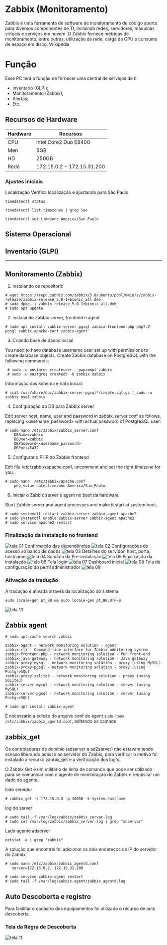 # Zabbix (Monitoramento)

Zabbix é uma ferramenta de software de monitoramento de código aberto para diversos componentes de TI, incluindo redes, servidores, máquinas virtuais e serviços em nuvem. O Zabbix fornece métricas de monitoramento, entre outras, utilização da rede, carga da CPU e consumo de espaço em disco. Wikipedia 

# Função 
Esse PC terá a função de fornecer uma central de serviços de ti:
* Inventario (GLPI);
* Monitoramento (Zabbix);
* Alertas;
* Etc.

## Recursos de Hardware

Hardware | Recursos
---------|-----------
CPU | Intel Core2 Duo E8400
Men| 5GB
HD| 250GB
Rede| 172.15.0.2 - 172.15.31.200


### Ajustes iniciais 
 Localização
 Verifica localização e ajustando para São Paulo

`timedatectl status`

`timedatectl list-timezones | grep Sao`

`timedatectl set-timezone America/Sao_Paulo`


## Sistema Operacional 

## Inventario (GLPI)

***
## Monitoramento (Zabbix)

1. Instalando os repositorio

~~~~Shell
# wget https://repo.zabbix.com/zabbix/5.0/ubuntu/pool/main/z/zabbix-release/zabbix-release_5.0-1+bionic_all.deb
# sudo dpkg -i zabbix-release_5.0-1+bionic_all.deb
# sudo apt update
~~~~

2. Instalando Zabbix server, frontend e agent

~~~~shell
# sudo apt install zabbix-server-pgsql zabbix-frontend-php php7.2-pgsql zabbix-apache-conf zabbix-agent`
~~~~

3. Criando base de dados inicial

You need to have database username user set up with permissions to create database objects.
Create Zabbix database on PostgreSQL with the following commands:

~~~~console
 # sudo -u postgres createuser --pwprompt zabbix
 # sudo -u postgres createdb -O zabbix zabbix
~~~~

Informação dos schema e data inicial:

~~~~shell
# zcat /usr/share/doc/zabbix-server-pgsql*/create.sql.gz | sudo -u zabbix psql zabbix
~~~~
4. Configuração do DB para Zabbix server

Edit server host, name, user and password in zabbix_server.conf as follows, replacing <username_password> with actual password of PostgreSQL user:

~~~~shell
# sudo nano /etc/zabbix/zabbix_server.conf
    DBName=zabbix
    DBUser=zabbix
    DBPassword=<username_password>
    DBPort=5432
~~~~
5. Configurar o PHP do Zabbix frontend

Edit file /etc/zabbix/apache.conf, uncomment and set the right timezone for you.

~~~~shell
# sudo nano  /etc/zabbix/apache.conf
    php_value date.timezone America/Sao_Paulo
~~~~

6. Iniciar o Zabbix server e agent no boot da hardware

Start Zabbix server and agent processes and make it start at system boot.
~~~~shell
# sudo systemctl restart zabbix-server zabbix-agent apache2
# sudo systemctl enable zabbix-server zabbix-agent apache2
# sudo service apache2 restart
~~~~
### Finalização da instalação no frontend
![tela 01](img-zabbix/1.png)
Confirmação das dependências
![tela 02](img-zabbix/2.png)
Configurações do acesso ao banco de dados
![tela 03](img-zabbix/3.png)
Detalhes do servidor, host, porta, hostname
![tela 04](img-zabbix/4.png)
Sumário da Pre-instalação
![tela 05](img-zabbix/5.png)
Finalização da instalação
![tela 06](img-zabbix/6.png)
Tela login
![tela 07](img-zabbix/7.png)
Dashboard inicial
![tela 08](img-zabbix/8.png)
Tela de configuração do perfil administrador 
![tela 09](img-zabbix/9.png)

### Ativação da tradução
A tradução é ativada através da localização do sistema

~~~~shell
sudo locale-gen pt_BR && sudo locale-gen pt_BR.UTF-8
~~~~

![tela 10](img-zabbix/10.png)

## Zabbix agent

~~~~shell
# sudo apt-cache search zabbix
~~~~~

    zabbix-agent - network monitoring solution - agent 
    zabbix-cli - Command-line interface for Zabbix monitoring system
    zabbix-frontend-php - network monitoring solution - PHP front-end
    zabbix-java-gateway - network monitoring solution - Java gateway
    zabbix-proxy-mysql - network monitoring solution - proxy (using MySQL)
    zabbix-proxy-pgsql - network monitoring solution - proxy (using PostgreSQL)
    zabbix-proxy-sqlite3 - network monitoring solution - proxy (using SQLite3)
    zabbix-server-mysql - network monitoring solution - server (using MySQL)
    zabbix-server-pgsql - network monitoring solution - server (using PostgreSQL)

~~~~shell
# sudo apt install zabbix-agent
~~~~
É necessário a edição do arquivo conf do agent ``sudo nano /etc/zabbix/zabbix_agentd.conf``, editando os campos 


## zabbix_get

Os controladores de domínio (adserver e ad2server) não estavam tendo acesso liberando acesso ao servidor do Zabbix, para verificar o motivo foi instalado a recurso zabbix_get e a verificação dos log's. 

O Zabbix Get é um utilitário de linha de comando que pode ser utilizado para se comunicar com o agente de monitoração do Zabbix e requisitar um dado do agente.

lado servidor
~~~~shell
# zabbix_get -s 172.15.0.3 -p 10050 -k system.hostname
~~~~
log do server
~~~~shell
# sudo tail -f /var/log/zabbix/zabbix_server.log
# sudo cat /var/log/zabbix/zabbix_server.log | grep "adserver"
~~~~


Lado agente adserver

~~~~shell
netstat -a | grep "zabbix"
~~~~
A solução que encontrei foi adicionar os dois endereços de IP do servidor do Zabbix

~~~~shell
# sudo nano /etc/zabbix/zabbix_agentd.conf 
   server=172.15.0.2, 172.15.31.200

# sudo service zabbix-agent restart 
# sudo tail -f /var/log/zabbix-agent/zabbix_agentd.log
~~~~

## Auto Descoberta e registro

Para facilitar o cadastro dos equipamentos foi utilizado o recurso de auto descoberta.

### Tela da Regra de Descoberta
![tela 11](img-zabbix/Regras_descoberta.png)

